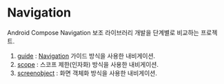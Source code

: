# Navigation

Android Compose Navigation 보조 라이브러리 개발을 단계별로 비교하는 프로젝트.

1. [guide](guide) : [Navigation](https://developer.android.com/guide/navigation) 가이드 방식을 사용한 내비게이션.
2. [scope](scope) : 스코프 제한(인자화) 방식을 사용한 내비게이션.
3. [screenobject](screenobject) : 화면 객체화 방식을 사용한 내비게이션.
